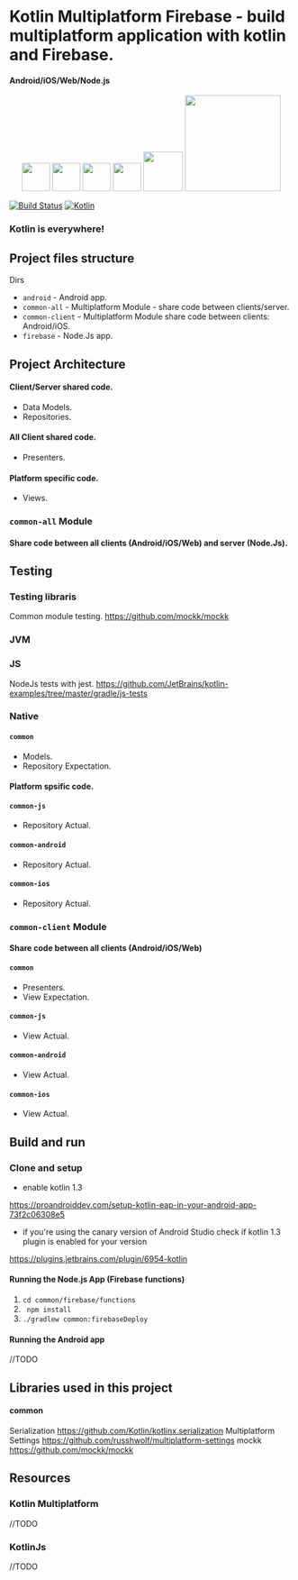 # Kotlin Multiplatform Firebase - build multiplatform application with kotlin and Firebase. 

####  Android/iOS/Web/Node.js

<p align="center">
  <img src="https://upload.wikimedia.org/wikipedia/commons/7/74/Kotlin-logo.svg" width="50">
  <img src="https://upload.wikimedia.org/wikipedia/commons/d/db/Android_robot_2014.svg" width="50">
  <img src="https://upload.wikimedia.org/wikipedia/commons/6/66/Apple_iOS_logo.svg" width="50">
  <img src="https://upload.wikimedia.org/wikipedia/commons/6/6a/JavaScript-logo.png" width="50">
  <img src="https://upload.wikimedia.org/wikipedia/commons/d/d9/Node.js_logo.svg" width="70">
  <img src="https://upload.wikimedia.org/wikipedia/commons/4/42/Firebase_logo1.png" width="170">
</p>

[![Build Status](https://travis-ci.org/RubyLichtenstein/Kotlin-Multiplatform-Firebase.svg?branch=master)](https://travis-ci.org/RubyLichtenstein/Kotlin-Multiplatform-Firebase)
[![Kotlin](https://img.shields.io/badge/kotlin-1.3.0-blue.svg)](http://kotlinlang.org)


### Kotlin is everywhere!

## Project files structure

Dirs

- `android` - Android app.
- `common-all` - Multiplatform Module - share code between clients/server.
- `common-client` - Multiplatform Module share code between clients: Android/iOS. 
- `firebase` - Node.Js app.

## Project Architecture

#### Client/Server shared code.
- Data Models.
- Repositories.

#### All Client shared code.
- Presenters. 

#### Platform specific code.
- Views.

### `common-all` Module

#### Share code between all clients (Android/iOS/Web) and server (Node.Js).

## Testing

### Testing libraris
Common module testing.
https://github.com/mockk/mockk

### JVM
### JS
NodeJs tests with jest.
https://github.com/JetBrains/kotlin-examples/tree/master/gradle/js-tests

### Native

#### `common`
- Models.
- Repository Expectation.

#### Platform spsific code.

#### `common-js`
- Repository Actual.
#### `common-android`
- Repository Actual.
#### `common-ios`
- Repository Actual.

### `common-client` Module
#### Share code between all clients (Android/iOS/Web)

#### `common`
- Presenters.
- View Expectation.

#### `common-js`
- View Actual.
#### `common-android`
- View Actual.
#### `common-ios`
- View Actual.


## Build and run 

### Clone and setup 

 - enable kotlin 1.3

https://proandroiddev.com/setup-kotlin-eap-in-your-android-app-73f2c06308e5

- if you're using the canary version of Android Studio
 check if kotlin 1.3 plugin is enabled for your version
 
 https://plugins.jetbrains.com/plugin/6954-kotlin

#### Running the Node.js App (Firebase functions)

1. `cd common/firebase/functions`
2. ` npm install`
3. `./gradlew common:firebaseDeploy`

#### Running the Android app 
//TODO


## Libraries used in this project
#### common
Serialization https://github.com/Kotlin/kotlinx.serialization
Multiplatform Settings https://github.com/russhwolf/multiplatform-settings
mockk https://github.com/mockk/mockk

## Resources

### Kotlin Multiplatform
//TODO

### KotlinJs
//TODO
